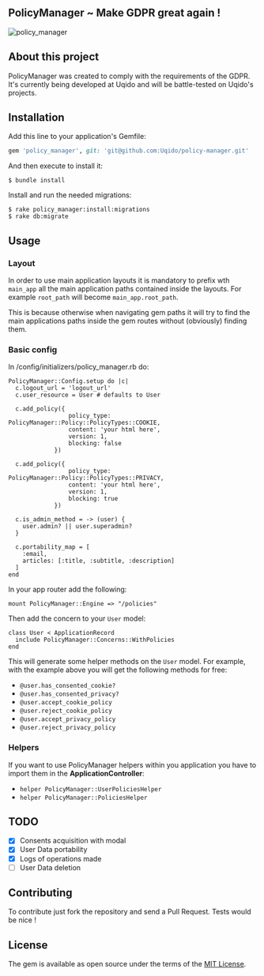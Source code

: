 ## PolicyManager ~ Make GDPR great again !

![policy_manager](https://media.giphy.com/media/14rq7jizqq3oeQ/giphy.gif)

## About this project

PolicyManager was created to comply with the requirements of the GDPR.
It's currently being developed at Uqido and will be battle-tested on Uqido's projects.

## Installation

Add this line to your application's Gemfile:

```ruby
gem 'policy_manager', git: 'git@github.com:Uqido/policy-manager.git'
```

And then execute to install it:

    $ bundle install

Install and run the needed migrations:

    $ rake policy_manager:install:migrations
    $ rake db:migrate

## Usage

### Layout

In order to use main application layouts it is mandatory to prefix wth `main_app` all the main application paths contained
inside the layouts. For example `root_path` will become `main_app.root_path`.

This is because otherwise when navigating gem paths it will try to find the main applications paths inside the gem routes
without (obviously) finding them.

### Basic config

In /config/initializers/policy_manager.rb do:

    PolicyManager::Config.setup do |c|
      c.logout_url = 'logout_url'
      c.user_resource = User # defaults to User
    
      c.add_policy({
                     policy_type: PolicyManager::Policy::PolicyTypes::COOKIE,
                     content: 'your html here',
                     version: 1,
                     blocking: false
                 })
    
      c.add_policy({
                     policy_type: PolicyManager::Policy::PolicyTypes::PRIVACY,
                     content: 'your html here',
                     version: 1,
                     blocking: true
                 })
       
      c.is_admin_method = -> (user) { 
        user.admin? || user.superadmin?
      } 
      
      c.portability_map = [
        :email,
        articles: [:title, :subtitle, :description]
      ]
    end

In your app router add the following:

    mount PolicyManager::Engine => "/policies"
    
Then add the concern to your `User` model:
    
    class User < ApplicationRecord
      include PolicyManager::Concerns::WithPolicies
    end
    
This will generate some helper methods on the `User` model. For example, with the example above you will
get the following methods for free:

- `@user.has_consented_cookie?`
- `@user.has_consented_privacy?`
- `@user.accept_cookie_policy`
- `@user.reject_cookie_policy`
- `@user.accept_privacy_policy`
- `@user.reject_privacy_policy`

### Helpers

If you want to use PolicyManager helpers within you application you have to 
import them in the **ApplicationController**: 

- ` helper PolicyManager::UserPoliciesHelper `
- ` helper PolicyManager::PoliciesHelper `
## TODO

- [x] Consents acquisition with modal
- [x] User Data portability
- [x] Logs of operations made
- [ ] User Data deletion

## Contributing

To contribute just fork the repository and send a Pull Request. Tests would be nice !


## License

The gem is available as open source under the terms of the [MIT License](http://opensource.org/licenses/MIT).
